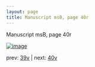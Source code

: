 ```yaml
---
layout: page
title: Manuscript msB, page 40r
---
```


Manuscript msB, page 40r

[![image](http://www.homermultitext.org/iipsrv?OBJ=IIP,1.0&FIF=/project/homer/pyramidal/deepzoom/hmt/vbbifolio/v1/vb_39v_40r.tif&WID=100&CVT=JPEG)](http://www.homermultitext.org/ict2/?urn=urn:cite2:hmt:vbbifolio.v1:vb_39v_40r)

prev:  [39v](../39v) | next:  [40v](../40v)

